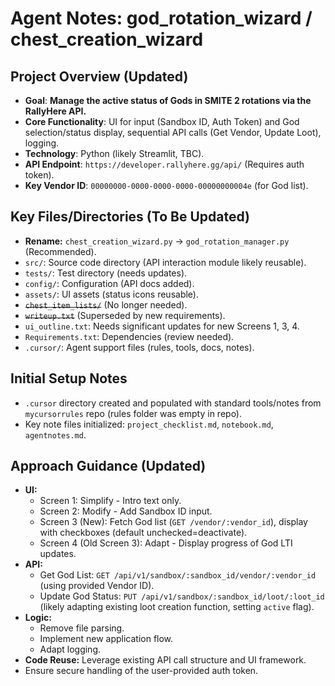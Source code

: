 # Agent Notes: god_rotation_wizard / chest_creation_wizard

## Project Overview (Updated)
- **Goal**: **Manage the active status of Gods in SMITE 2 rotations via the RallyHere API.**
- **Core Functionality**: UI for input (Sandbox ID, Auth Token) and God selection/status display, sequential API calls (Get Vendor, Update Loot), logging.
- **Technology**: Python (likely Streamlit, TBC).
- **API Endpoint**: `https://developer.rallyhere.gg/api/` (Requires auth token).
- **Key Vendor ID**: `00000000-0000-0000-0000-00000000004e` (for God list).

## Key Files/Directories (To Be Updated)
- **Rename:** `chest_creation_wizard.py` -> `god_rotation_manager.py` (Recommended).
- `src/`: Source code directory (API interaction module likely reusable).
- `tests/`: Test directory (needs updates).
- `config/`: Configuration (API docs added).
- `assets/`: UI assets (status icons reusable).
- ~~`chest_item_lists/`~~ (No longer needed).
- ~~`writeup.txt`~~ (Superseded by new requirements).
- `ui_outline.txt`: Needs significant updates for new Screens 1, 3, 4.
- `Requirements.txt`: Dependencies (review needed).
- `.cursor/`: Agent support files (rules, tools, docs, notes).

## Initial Setup Notes
- `.cursor` directory created and populated with standard tools/notes from `mycursorrules` repo (rules folder was empty in repo).
- Key note files initialized: `project_checklist.md`, `notebook.md`, `agentnotes.md`.

## Approach Guidance (Updated)
- **UI:**
    - Screen 1: Simplify - Intro text only.
    - Screen 2: Modify - Add Sandbox ID input.
    - Screen 3 (New): Fetch God list (`GET /vendor/:vendor_id`), display with checkboxes (default unchecked=deactivate).
    - Screen 4 (Old Screen 3): Adapt - Display progress of God LTI updates.
- **API:**
    - Get God List: `GET /api/v1/sandbox/:sandbox_id/vendor/:vendor_id` (using provided Vendor ID).
    - Update God Status: `PUT /api/v1/sandbox/:sandbox_id/loot/:loot_id` (likely adapting existing loot creation function, setting `active` flag).
- **Logic:**
    - Remove file parsing.
    - Implement new application flow.
    - Adapt logging.
- **Code Reuse:** Leverage existing API call structure and UI framework.
- Ensure secure handling of the user-provided auth token. 